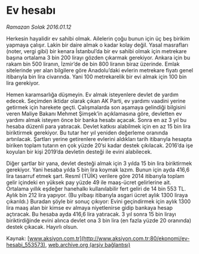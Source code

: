 # Ev hesabı

*Ramazan Solak 2016.01.12*

<div class="pNewsDetailMainContent ctx_content" itemprop="articleBody">
 <p>
  Herkesin hayalidir ev sahibi olmak. Ailelerin çoğu bunun için üç beş birikim yapmaya çalışır. Lakin bir daire almak o kadar kolay değil. Yasal masrafları (noter, vergi gibi) bir kenara İstanbul’da bir ev sahibi olmak için metrekare başına ortalama 3 bin 200 lirayı gözden çıkarmak gerekiyor. Ankara için bu rakam bin 500 liranın, İzmir’de de bin 800 liranın biraz üzerinde. Emlak sitelerinde yer alan bilgilere göre Anadolu’daki evlerin metrekare fiyatı genel itibarıyla bin lira civarında. Yani 100 metrekarelik bir evi almak için 100 bin lira gerekiyor.
 </p>
 <p>
  Hemen karamsarlığa düşmeyin. Ev almak isteyenlere devlet de yardım edecek. Seçimden iktidar olarak çıkan AK Parti, ev yardımı vaadini yerine getirmek için harekete geçti. Çalışmalarda son aşamaya gelindiği bilgisini veren Maliye Bakanı Mehmet Şimşek’in açıklamasına göre, devletten ev yardımı almak isteyen önce bir banka hesabı açacak. Sonra en az 3 yıl bu hesaba düzenli para yatıracak. Devlet katkısı alabilmek için en az 15 bin lira biriktirmek gerekiyor. Bu tutar her yıl yeniden değerleme oranında artırılacak. Şartları yerine getirenlere evlerini aldıkları tarih itibarıyla hesapta biriken toplam tutarın en çok yüzde 20’si kadar destek çıkılacak. 2016’da işe koyulan bir kişi 2019’da devletin desteği ile evini alabilecek.
 </p>
 <p>
  Diğer şartlar bir yana, devlet desteği almak için 3 yılda 15 bin lira biriktirmek gerekiyor. Yani hesaba yılda 5 bin lira koymak lazım. Bunun için ayda 416,6 lira tasarruf etmek şart. Resmî (TÜİK) verilere göre 2014 itibarıyla toplam gelir içindeki en yüksek pay yüzde 49 ile maaş-ücret gelirlerine ait. Ortalama yıllık eşdeğer hanehalkı kullanılabilir fert geliri de 14 bin 553 TL. Aylık bin 212 lira yapıyor. (Bu yılbaşı itibarıyla asgari ücret aylık 1300 liraya çıkarıldı.) Buradan şöyle bir sonuç çıkıyor: Evini geçindirmek için aylık 1300 lira maaş alan bir kimse ev almaya niyetlenirse gidip bankaya hesap açtıracak. Bu hesaba ayda 416,6 lira yatıracak. 3 yıl sonra 15 bin lirayı biriktirdiğinde evini alınca devlet ona 3 bin lira (en fazla yüzde 20 oranında) destek çıkacak. Hayırlı olsun.
 </p>
</div>


Kaynak: [www.aksiyon.com.tr](http://www.aksiyon.com.tr:80/ekonomi/ev-hesabi_553573), [web.archive.org (arşiv bağlantısı)](http://web.archive.org/web/20160127052358/http://www.aksiyon.com.tr:80/ekonomi/ev-hesabi_553573)
